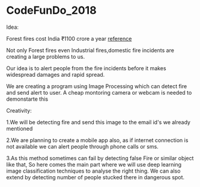 # CodeFunDo_2018 

Idea: 

Forest fires cost India ₹1100 crore a year [reference](https://www.livemint.com/Politics/3tVM9yC5hRl7kapC2CNgKL/Forest-fires-cost-India-1100-crore-a-year-report.html)

Not only Forest fires even Industrial fires,domestic fire incidents are creating a large problems to us.

 Our idea is to alert people from the fire incidents before it makes widespread damages and rapid spread.
 
 We are creating a program using Image Processing which can detect fire and send alert to user.
 A cheap montoring camera or webcam is needed to demonstarte this
 
 Creativity: 
 
 1.We will be detecting fire and send this image to the email id's we already mentioned
 
 2.We are planning to create a mobile app also, as if internet connection is not available we can alert people through phone calls or sms.
 
 3.As this method sometimes can fail by detecting false Fire or similar object like that, So here comes the main part where we will use deep learning image classification techniques to analyse the right thing. We can also extend by detecting number of people stucked there in dangerous spot.
